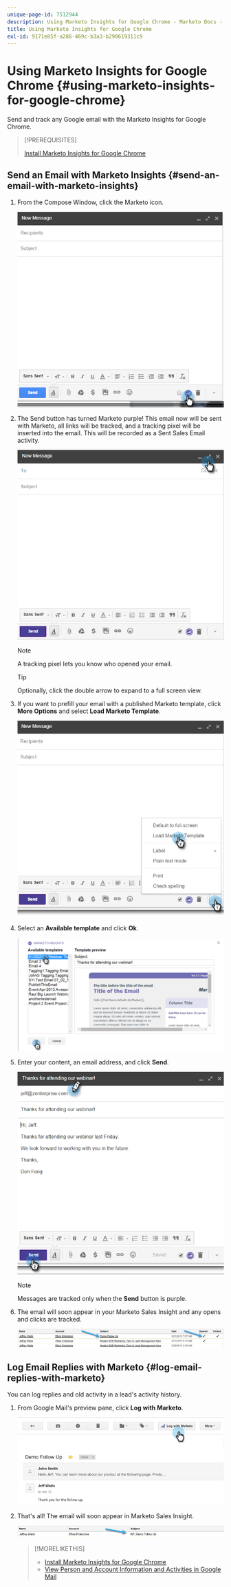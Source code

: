 ```yaml
---
unique-page-id: 7512944
description: Using Marketo Insights for Google Chrome - Marketo Docs - Product Documentation
title: Using Marketo Insights for Google Chrome
exl-id: 9171e85f-a286-469c-b3a3-b290619311c9
---
```

# Using Marketo Insights for Google Chrome {#using-marketo-insights-for-google-chrome}

Send and track any Google email with the Marketo Insights for Google Chrome.

>[!PREREQUISITES]
>
>[Install Marketo Insights for Google Chrome](/help/marketo/product-docs/marketo-sales-insight/msi-chrome-plugin/install-marketo-insights-for-google-chrome.md)

## Send an Email with Marketo Insights {#send-an-email-with-marketo-insights}

1. From the Compose Window, click the Marketo icon.

   ![](assets/image2015-10-5-14-3a57-3a53.png)

1. The Send button has turned Marketo purple! This email now will be sent with Marketo, all links will be tracked, and a tracking pixel will be inserted into the email. This will be recorded as a Sent Sales Email activity.

   ![](assets/image2015-10-5-15-3a2-3a21.png)

   >[!NOTE]
   >
   >A tracking pixel lets you know who opened your email.

   >[!TIP]
   >
   >Optionally, click the double arrow to expand to a full screen view.

1. If you want to prefill your email with a published Marketo template, click **More Options** and select **Load Marketo Template**.

   ![](assets/image2015-10-5-15-3a6-3a50.png)

1. Select an **Available template** and click **Ok**.

   ![](assets/image2015-10-5-15-3a11-3a44.png)

1. Enter your content, an email address, and click **Send**.

   ![](assets/image2015-10-6-14-3a37-3a32.png)

   >[!NOTE]
   >
   >Messages are tracked only when the **Send** button is purple.

1. The email will soon appear in your Marketo Sales Insight and any opens and clicks are tracked.

   ![](assets/image2015-4-23-16-3a59-3a43.png)

## Log Email Replies with Marketo {#log-email-replies-with-marketo}

You can log replies and old activity in a lead's activity history.

1. From Google Mail's preview pane, click **Log with Marketo**.

   ![](assets/image2015-4-23-17-3a0-3a42.png)

1. That's all! The email will soon appear in Marketo Sales Insight.

   ![](assets/image2015-4-23-17-3a1-3a26.png)

   >[!MORELIKETHIS]
   >
   >* [Install Marketo Insights for Google Chrome](/help/marketo/product-docs/marketo-sales-insight/msi-chrome-plugin/install-marketo-insights-for-google-chrome.md)
   >* [View Person and Account Information and Activities in Google Mail](/help/marketo/product-docs/marketo-sales-insight/msi-chrome-plugin/view-person-and-account-information-and-activities-in-google-mail.md)
